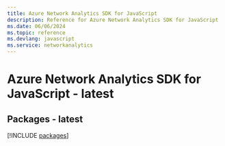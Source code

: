 ```yaml
---
title: Azure Network Analytics SDK for JavaScript
description: Reference for Azure Network Analytics SDK for JavaScript
ms.date: 06/06/2024
ms.topic: reference
ms.devlang: javascript
ms.service: networkanalytics
---
```

# Azure Network Analytics SDK for JavaScript - latest
## Packages - latest
[!INCLUDE [packages](network-analytics-index.md)]